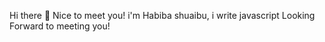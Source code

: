  Hi there 👋
Nice to meet you!
i'm Habiba shuaibu, i write javascript
Looking Forward to meeting you!

